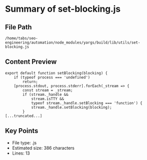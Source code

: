 # Summary of set-blocking.js
  
## File Path
`/home/tabs/seo-engineering/automation/node_modules/yargs/build/lib/utils/set-blocking.js`

## Content Preview
```
export default function setBlocking(blocking) {
    if (typeof process === 'undefined')
        return;
    [process.stdout, process.stderr].forEach(_stream => {
        const stream = _stream;
        if (stream._handle &&
            stream.isTTY &&
            typeof stream._handle.setBlocking === 'function') {
            stream._handle.setBlocking(blocking);
        }
[...truncated...]
```

## Key Points
- File type: .js
- Estimated size: 386 characters
- Lines: 13
